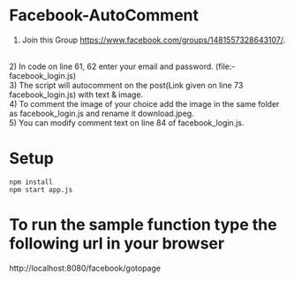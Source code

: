 # Facebook-AutoComment

1) Join this Group https://www.facebook.com/groups/1481557328643107/.
<br>
2) In code on line 61, 62 enter your email and password. (file:- facebook_login.js)
<br>
3) The script will autocomment on the post(Link given on line 73 facebook_login.js) with text & image.
<br>
4) To comment the image of your choice add the image in the same folder as facebook_login.js and rename it download.jpeg.
<br>
5) You can modify comment text on line 84 of facebook_login.js.

# Setup
```
npm install
npm start app.js
```


# To run the sample function type the following url in your browser

http://localhost:8080/facebook/gotopage
